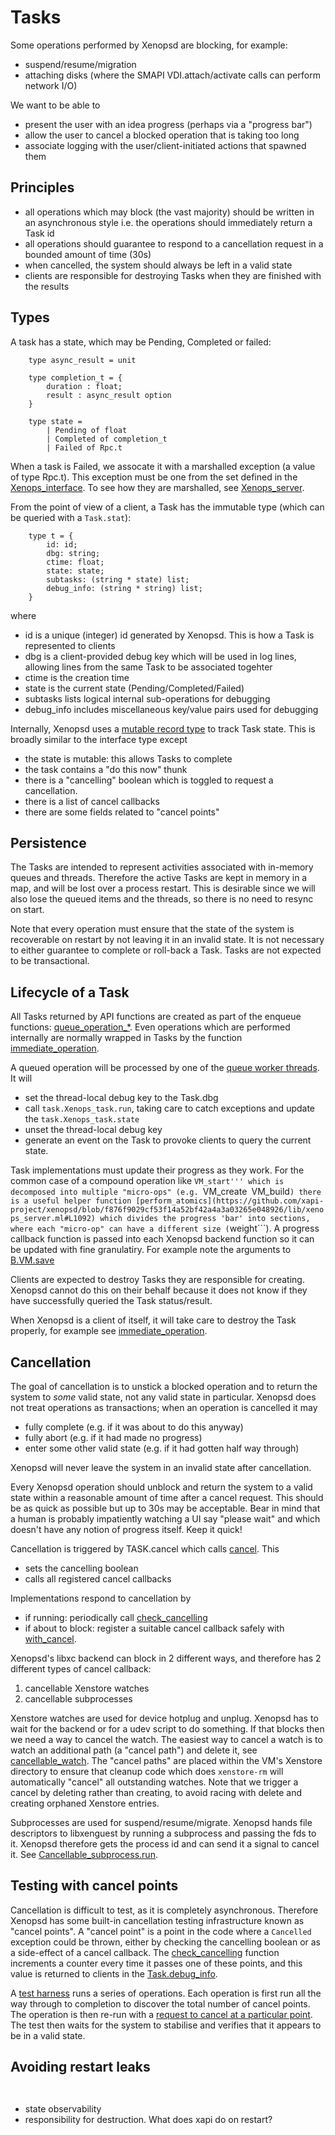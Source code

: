 Tasks
=====

Some operations performed by Xenopsd are blocking, for example:
- suspend/resume/migration
- attaching disks (where the SMAPI VDI.attach/activate calls can perform network
  I/O)

We want to be able to
- present the user with an idea progress (perhaps via a "progress bar")
- allow the user to cancel a blocked operation that is taking too long
- associate logging with the user/client-initiated actions that spawned them

Principles
----------

- all operations which may block (the vast majority) should be written in an
  asynchronous style i.e. the operations should immediately return a Task id
- all operations should guarantee to respond to a cancellation request in a
  bounded amount of time (30s)
- when cancelled, the system should always be left in a valid state
- clients are responsible for destroying Tasks when they are finished with the
  results

Types
-----

A task has a state, which may be Pending, Completed or failed:
```
	type async_result = unit

	type completion_t = {
		duration : float;
		result : async_result option
	}

	type state =
		| Pending of float
		| Completed of completion_t
		| Failed of Rpc.t
```

When a task is Failed, we assocate it with a marshalled exception (a value of type
Rpc.t). This exception must be one from the set defined in the
[Xenops_interface](https://github.com/xapi-project/xcp-idl/blob/2e5c3dd79c63e3711227892271a6bece98eb0fa1/xen/xenops_interface.ml#L46).
To see how they are marshalled, see
[Xenops_server](https://github.com/xapi-project/xenopsd/blob/f876f9029cf53f14a52bf42a4a3a03265e048926/lib/xenops_server.ml#L564).

From the point of view of a client, a Task has the immutable type (which can be
  queried with a ```Task.stat```):
```
	type t = {
		id: id;
		dbg: string;
		ctime: float;
		state: state;
		subtasks: (string * state) list;
		debug_info: (string * string) list;
	}
```
where
- id is a unique (integer) id generated by Xenopsd. This is how a Task is
  represented to clients
- dbg is a client-provided debug key which will be used in log lines, allowing
  lines from the same Task to be associated togehter
- ctime is the creation time
- state is the current state (Pending/Completed/Failed)
- subtasks lists logical internal sub-operations for debugging
- debug_info includes miscellaneous key/value pairs used for debugging

Internally, Xenopsd uses a
[mutable record type](https://github.com/xapi-project/xenopsd/blob/f876f9029cf53f14a52bf42a4a3a03265e048926/lib/task_server.ml#L73)
 to track Task state. This is broadly similar to the interface type except
- the state is mutable: this allows Tasks to complete
- the task contains a "do this now" thunk
- there is a "cancelling" boolean which is toggled to request a cancellation.
- there is a list of cancel callbacks
- there are some fields related to "cancel points"

Persistence
-----------

The Tasks are intended to represent activities associated with in-memory queues
and threads. Therefore the active Tasks are kept in memory in a map, and will
be lost over a process restart. This is desirable since we will also lose the
queued items and the threads, so there is no need to resync on start.

Note that every operation must ensure that the state of the system is recoverable
on restart by not leaving it in an invalid state. It is not necessary to either
guarantee to complete or roll-back a Task. Tasks are not expected to be
transactional.

Lifecycle of a Task
-------------------

All Tasks returned by API functions are created as part of the enqueue functions:
[queue_operation_*](https://github.com/xapi-project/xenopsd/blob/f876f9029cf53f14a52bf42a4a3a03265e048926/lib/xenops_server.ml#L1451).
Even operations which are performed internally are normally wrapped in Tasks by
the function
[immediate_operation](https://github.com/xapi-project/xenopsd/blob/f876f9029cf53f14a52bf42a4a3a03265e048926/lib/xenops_server.ml#L1451).

A queued operation will be processed by one of the
[queue worker threads](https://github.com/xapi-project/xenopsd/blob/f876f9029cf53f14a52bf42a4a3a03265e048926/lib/xenops_server.ml#L554).
It will
- set the thread-local debug key to the Task.dbg
- call ```task.Xenops_task.run```, taking care to catch exceptions and update
  the ```task.Xenops_task.state```
- unset the thread-local debug key
- generate an event on the Task to provoke clients to query the current state.

Task implementations must update their progress as they work. For the common
case of a compound operation like ```VM_start''' which is decomposed into
multiple "micro-ops" (e.g. ```VM_create``` ```VM_build```) there is a useful
helper function
[perform_atomics](https://github.com/xapi-project/xenopsd/blob/f876f9029cf53f14a52bf42a4a3a03265e048926/lib/xenops_server.ml#L1092)
which divides the progress 'bar' into sections, where each "micro-op" can have
a different size (```weight```). A progress callback function is passed into
each Xenopsd backend function so it can be updated with fine granulatiry. For
example note the arguments to
[B.VM.save](https://github.com/xapi-project/xenopsd/blob/f876f9029cf53f14a52bf42a4a3a03265e048926/lib/xenops_server.ml#L1092)

Clients are expected to destroy Tasks they are responsible for creating. Xenopsd
cannot do this on their behalf because it does not know if they have successfully
queried the Task status/result.

When Xenopsd is a client of itself, it will take care to destroy the Task
properly, for example see
[immediate_operation](https://github.com/xapi-project/xenopsd/blob/f876f9029cf53f14a52bf42a4a3a03265e048926/lib/xenops_server.ml#L1451).

Cancellation
------------

The goal of cancellation is to unstick a blocked operation and to return the
system to *some* valid state, not any valid state in particular.
Xenopsd does not treat operations as transactions;
when an operation is cancelled it may
- fully complete (e.g. if it was about to do this anyway)
- fully abort (e.g. if it had made no progress)
- enter some other valid state (e.g. if it had gotten half way through)

Xenopsd will never leave the system in an invalid state after cancellation.

Every Xenopsd operation should unblock and return the system to a valid state within
a reasonable amount of time after a cancel request. This should be as quick as possible
but up to 30s may be acceptable.
Bear in mind that a human is probably impatiently watching a UI say "please wait"
and which doesn't have any notion of progress itself. Keep it quick!

Cancellation is triggered by TASK.cancel which calls
[cancel](https://github.com/xapi-project/xenopsd/blob/f876f9029cf53f14a52bf42a4a3a03265e048926/lib/task_server.ml#L194).
This
- sets the cancelling boolean
- calls all registered cancel callbacks

Implementations respond to cancellation by
- if running: periodically call [check_cancelling](https://github.com/xapi-project/xenopsd/blob/f876f9029cf53f14a52bf42a4a3a03265e048926/lib/task_server.ml#L213)
- if about to block: register a suitable cancel callback safely with [with_cancel](https://github.com/xapi-project/xenopsd/blob/f876f9029cf53f14a52bf42a4a3a03265e048926/lib/task_server.ml#L224).

Xenopsd's libxc backend can block in 2 different ways, and therefore has 2 different
types of cancel callback:
1. cancellable Xenstore watches
2. cancellable subprocesses

Xenstore watches are used for device hotplug and unplug. Xenopsd has to wait for
the backend or for a udev script to do something. If that blocks then we need
a way to cancel the watch. The easiest way to cancel a watch is to watch an
additional path (a "cancel path") and delete it, see
[cancellable_watch](https://github.com/xapi-project/xenopsd/blob/f876f9029cf53f14a52bf42a4a3a03265e048926/xc/cancel_utils.ml#L117).
The "cancel paths" are placed within the VM's Xenstore directory to ensure that
cleanup code which does ```xenstore-rm``` will automatically "cancel" all outstanding
watches. Note that we trigger a cancel by deleting rather than creating, to avoid
racing with delete and creating orphaned Xenstore entries.

Subprocesses are used for suspend/resume/migrate. Xenopsd hands file descriptors
to libxenguest by running a subprocess and passing the fds to it. Xenopsd therefore
gets the process id and can send it a signal to cancel it. See
[Cancellable_subprocess.run](https://github.com/xapi-project/xenopsd/blob/f876f9029cf53f14a52bf42a4a3a03265e048926/xc/cancel_utils.ml#L117).

Testing with cancel points
--------------------------

Cancellation is difficult to test, as it is completely asynchronous. Therefore
Xenopsd has some built-in cancellation testing infrastructure known as "cancel points".
A "cancel point" is a point in the code where a ```Cancelled``` exception could
be thrown, either by checking the cancelling boolean or as a side-effect of
a cancel callback. The
[check_cancelling](https://github.com/xapi-project/xenopsd/blob/f876f9029cf53f14a52bf42a4a3a03265e048926/lib/task_server.ml#L216)
function increments a counter every time it passes one of these points, and
this value is returned to clients in the
[Task.debug_info](https://github.com/xapi-project/xenopsd/blob/f876f9029cf53f14a52bf42a4a3a03265e048926/lib/xenops_server.ml#L135).

A [test harness](https://github.com/xapi-project/xen-api/blob/a365545c3b113fcd4bedecbc9146d4b6e3efbb04/ocaml/xapi/cancel_tests.ml)
runs a series of operations. Each operation is first run all the way through to
completion to discover the total number of cancel points. The operation is then
re-run with a
[request to cancel at a particular point](https://github.com/xapi-project/xenopsd/blob/f876f9029cf53f14a52bf42a4a3a03265e048926/lib/task_server.ml#L84).
The test then waits for the system to stabilise and verifies that it appears to be
in a valid state.

Avoiding restart leaks
----------------------


```


```
- state observability
- responsibility for destruction. What does xapi do on restart?
